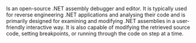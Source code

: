Is an open-source .NET assembly debugger and editor. It is typically used for reverse engineering .NET applications and analysing their code and is primarily designed for examining and modifying .NET assemblies in a user-friendly interactive way. It is also capable of modifying the retrieved source code, setting breakpoints, or running through the code on step at a time.